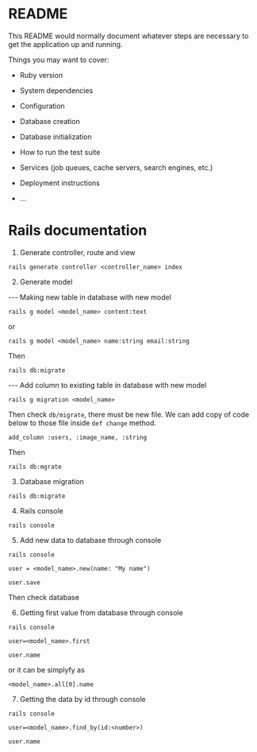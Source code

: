 # README

This README would normally document whatever steps are necessary to get the
application up and running.

Things you may want to cover:

* Ruby version

* System dependencies

* Configuration

* Database creation

* Database initialization

* How to run the test suite

* Services (job queues, cache servers, search engines, etc.)

* Deployment instructions

* ...


# Rails documentation

1. Generate controller, route and view

```rails generate controller <controller_name> index```

2. Generate model

--- Making new table in database with new model

```rails g model <model_name> content:text```

or

```rails g model <model_name> name:string email:string```

Then

```rails db:migrate```

--- Add column to existing table in database with new model

```rails g migration <model_name>```

Then check ```db/migrate```, there must be new file. We can add copy of code below to those file inside ```def change``` method.

```add_column :users, :image_name, :string```

Then

```rails db:mgrate```

3. Database migration

```rails db:migrate```

4. Rails console

```rails console```

5. Add new data to database through console

```rails console```

```user = <model_name>.new(name: "My name")```

```user.save```

Then check database

6. Getting first value from database through console

```rails console```

```user=<model_name>.first```

```user.name```

or it can be simplyfy as

```<model_name>.all[0].name```

7. Getting the data by id through console

```rails console```

```user=<model_name>.find_by(id:<number>)```

```user.name```
